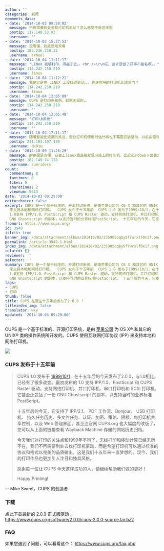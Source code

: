 ```yaml
---
author: ''
categories: 新闻
comments_data:
- date: '2014-10-03 09:50:02'
  message: 不再需要到处去找打印机驱动？怎么感觉不是这样呢
  postip: 117.140.53.93
  username: ''
- date: '2014-10-03 15:27:53'
  message: 没看懂，到底是啥来着
  postip: 183.236.250.32
  username: arhool
- date: '2014-10-04 11:11:17'
  message: "LINUX 能够打印，得益于此。。<br />\r\n哎，这才是做了好事不留名啊。。"
  postip: 114.242.250.219
  username: linux
- date: '2014-10-04 11:12:21'
  message: 我确实是在 LINUX 上没找过驱动。。。也许你用的打印机比较冷门？
  postip: 114.242.250.219
  username: linux
- date: '2014-10-04 12:05:09'
  message: CUPS 是打印系统啊，默默无闻的。。
  postip: 114.242.250.219
  username: ''
- date: '2014-10-04 12:05:48'
  message: "打印\b系统"
  postip: 114.242.250.219
  username: ''
- date: '2014-10-04 17:11:17'
  message: 随着智能化浪潮的推进，很快打印机使用时估计再也不需要安装驱动，以前由驱动完成的功能都可以由打印机内的嵌入式系统来处理，打印机设置账户和密码，认证登陆后就可以发送打印任务，并可一查看正在进行中以及排队中的任务，并调整任务顺序，取消暂定或者恢复任务等．所以，不就以后在Ubuntu这样的Linux系统上使用打印机这样的外围设备将会越来越容易
  postip: 211.103.107.130
  username: 朩ダo○
- date: '2014-10-09 11:25:29'
  message: 的确很是方便，安装上linux后直接发现网络上的打印机，比起windows下面装这个那个驱动简易多了@！～
  postip: 182.149.74.128
  username: sunriders
count:
  commentnum: 8
  favtimes: 0
  likes: 0
  sharetimes: 2
  viewnum: 5613
date: '2014-10-03 09:29:00'
editorchoice: false
excerpt: CUPS 是一个基于标准的、开源打印系统，是由苹果公司为 OS X 和其它的 UNIX 类的操作系统所开发的。CUPS 使用互联网打印协议 (IPP)
  来支持本地和网络打印机。  CUPS 发布于十五年前  CUPS 1.0 发布于1999/10/1，在十五年后的今天发布了2.0.0，与1.0相比，已经有了很多改变。最初发布的
  1.0支持 IPP/1.0、PostScript 和 CUPS Raster 驱动，支持网络打印机、并口打印机、串口打印机和 SCSI 打印机。它甚至还包括了一份
  GNU Ghostscript 的副本，以支持当时的业界标准PostScript。 十五年后的今天，它支持了 IPP/2.1、 PDF 工作流、Bonjour、
fromurl: https://www.cups.org/
id: 3949
islctt: true
banner_img: /data/attachment/album/201410/02/235905oqby5f7wrxlf0x17.png
permalink: /article-3949-1.html
index_img: /data/attachment/album/201410/02/235905oqby5f7wrxlf0x17.png.thumb.jpg
related: []
reviewer: ''
selector: ''
summary: CUPS 是一个基于标准的、开源打印系统，是由苹果公司为 OS X 和其它的 UNIX 类的操作系统所开发的。CUPS 使用互联网打印协议 (IPP)
  来支持本地和网络打印机。  CUPS 发布于十五年前  CUPS 1.0 发布于1999/10/1，在十五年后的今天发布了2.0.0，与1.0相比，已经有了很多改变。最初发布的
  1.0支持 IPP/1.0、PostScript 和 CUPS Raster 驱动，支持网络打印机、并口打印机、串口打印机和 SCSI 打印机。它甚至还包括了一份
  GNU Ghostscript 的副本，以支持当时的业界标准PostScript。 十五年后的今天，它支持了 IPP/2.1、 PDF 工作流、Bonjour、
tags:
- CUPS
- 打印
thumb: false
title: CUPS 在诞生十五年后发布了2.0.0 ！
titleindex_img: false
translator: wxy
updated: '2014-10-03 09:29:00'
---
```


CUPS 是一个基于标准的、开源打印系统，是由 [苹果公司](http://www.apple.com/) 为 OS X® 和其它的 UNIX® 类的操作系统所开发的。CUPS 使用互联网打印协议 (IPP) 来支持本地和网络打印机。


![](/data/attachment/album/201410/02/235905oqby5f7wrxlf0x17.png)


### CUPS 发布于十五年前



> 
> CUPS 1.0 发布于 [1999/10/1](https://web.archive.org/web/20000126074742/http://cups.org/news.html#01OCT1999)，在十五年后的今天发布了2.0.0，与1.0相比，已经有了很多改变。最初发布的 1.0 支持 IPP/1.0、PostScript 和 CUPS Raster 驱动，支持网络打印机、并口打印机、串口打印机和 SCSI 打印机。它甚至还包括了一份 GNU Ghostscript 的副本，以支持当时的业界标准 PostScript。
> 
> 
> 十五年后的今天，它支持了 IPP/2.1、 PDF 工作流、Bonjour、 USB 打印机、 持久任务历史、多文件任务、认证、加密、策略、限额、每打印机共享控制，以及 Web 管理界面。甚至连官网 CUPS.org 也大幅度的改版了，您可以从上面的链接查看 Wayback Machine 存储的网站历史归档。
> 
> 
> 今天我们对打印的关注点和1999年不同了，无线打印和移动计算已经无所不在。我们不再需要到处去找打印机驱动，而是希望打印机可以通过标准的协议和格式以完美的品质输出，这是我们十五年来一直梦想的。现今，我们的打印作品也更加引人注目和独具风格。
> 
> 
> 感谢每一位让 CUPS 今天这样成功的人，请继续帮助我们做的更好！
> 
> 
> Happy Printing!
> 
> 
> 


-- Mike Sweet，CUPS 的创造者


### 下载


点此下载最新的 2.0.0 正式版驱动： <https://www.cups.org/software/2.0.0/cups-2.0.0-source.tar.bz2>


### FAQ


如果您遇到了问题，可以看看这个： <https://www.cups.org/faq.php>